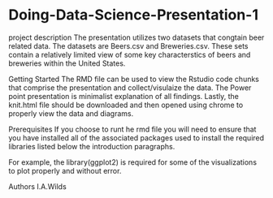 # Doing-Data-Science-Presentation-1

project description 
The presentation utilizes two datasets that congtain beer related data. The datasets are Beers.csv and Breweries.csv. These sets contain a relatively limited view of some key characterstics of beers and breweries within the United States. 

Getting Started
The RMD file can be used to view the Rstudio code chunks that comprise the presentation and collect/visulaize the data. The Power point presentation is minimalist explanation of all findings. Lastly, the knit.html file should be downloaded and then opened using chrome to properly view the data and diagrams.

Prerequisites
If you choose to runt he rmd file you will need to ensure that you have installed all of the associated packages used to install the required libraries listed below the introduction paragraphs.

For example, the library(ggplot2) is required for some of the visualizations to plot properly and without error.


Authors
I.A.Wilds

